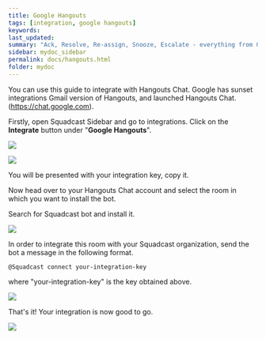 ```yaml
---
title: Google Hangouts
tags: [integration, google hangouts]
keywords: 
last_updated: 
summary: "Ack, Resolve, Re-assign, Snooze, Escalate - everything from Google Hangouts."
sidebar: mydoc_sidebar
permalink: docs/hangouts.html
folder: mydoc
---
```


You can use this guide to integrate with Hangouts Chat. Google has sunset integrations Gmail version of Hangouts, and launched Hangouts Chat. (https://chat.google.com).

Firstly, open Squadcast Sidebar and go to integrations. Click on the **Integrate** button under "**Google Hangouts**".

![](images/hangouts_1.png)

![](images/hangouts_2.png)

You will be presented with your integration key, copy it.

Now head over to your Hangouts Chat account and select the room in which you want to install the bot.

Search for Squadcast bot and install it.

![](images/hangouts_3.png)

In order to integrate this room with your Squadcast organization, send the bot a message in the following format.

```@Squadcast connect your-integration-key```

where "your-integration-key" is the key obtained above.

![](images/hangouts_4.png)

That's it! Your integration is now good to go.

![](images/hangouts_5.png)